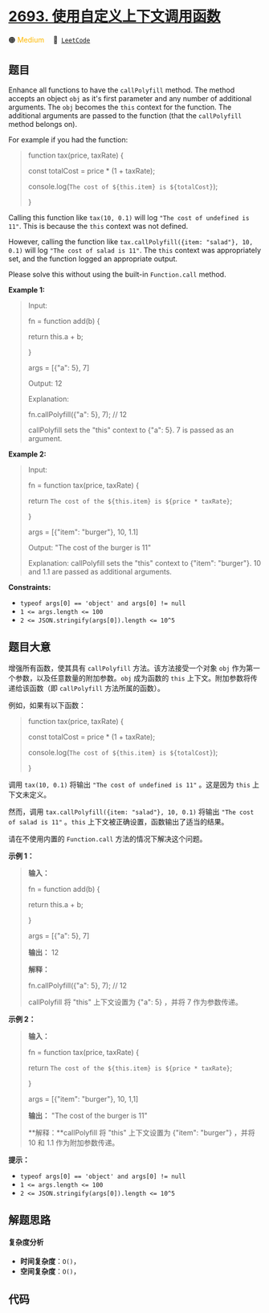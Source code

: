 # [2693. 使用自定义上下文调用函数](https://leetcode.com/problems/call-function-with-custom-context)

🟠 <font color=#ffb800>Medium</font>&emsp; 🔗&ensp;[`LeetCode`](https://leetcode.com/problems/call-function-with-custom-context)

## 题目

Enhance all functions to have the `callPolyfill` method. The method accepts an
object `obj` as it's first parameter and any number of additional arguments.
The `obj` becomes the `this` context for the function. The additional
arguments are passed to the function (that the `callPolyfill` method belongs
on).

For example if you had the function:

> 
> 
> 
> 
> 
> function tax(price, taxRate) {
> 
>   const totalCost = price * (1 + taxRate);
> 
>   console.log(`The cost of ${this.item} is ${totalCost}`);
> 
> }
> 
> 

Calling this function like `tax(10, 0.1)` will log `"The cost of undefined is
11"`. This is because the `this` context was not defined.

However, calling the function like `tax.callPolyfill({item: "salad"}, 10,
0.1)` will log `"The cost of salad is 11"`. The `this` context was
appropriately set, and the function logged an appropriate output.

Please solve this without using the built-in `Function.call` method.



**Example 1:**

> Input:
> 
> fn = function add(b) {
> 
>   return this.a + b;
> 
> }
> 
> args = [{"a": 5}, 7]
> 
> Output: 12
> 
> Explanation:
> 
> fn.callPolyfill({"a": 5}, 7); // 12
> 
> callPolyfill sets the "this" context to {"a": 5}. 7 is passed as an argument.

**Example 2:**

> Input: 
> 
> fn = function tax(price, taxRate) { 
> 
>  return `The cost of the ${this.item} is ${price * taxRate}`; 
> 
> }
> 
> args = [{"item": "burger"}, 10, 1.1]
> 
> Output: "The cost of the burger is 11"
> 
> Explanation: callPolyfill sets the "this" context to {"item": "burger"}. 10 and 1.1 are passed as additional arguments.

**Constraints:**

  * `typeof args[0] == 'object' and args[0] != null`
  * `1 <= args.length <= 100`
  * `2 <= JSON.stringify(args[0]).length <= 10^5`


## 题目大意

增强所有函数，使其具有 `callPolyfill` 方法。该方法接受一个对象 `obj` 作为第一个参数，以及任意数量的附加参数。`obj` 成为函数的
`this` 上下文。附加参数将传递给该函数（即 `callPolyfill` 方法所属的函数）。

例如，如果有以下函数：

> 
> 
> 
> 
> 
> function tax(price, taxRate) {
> 
>   const totalCost = price * (1 + taxRate);
> 
>   console.log(`The cost of ${this.item} is ${totalCost}`);
> 
> }
> 
> 

调用 `tax(10, 0.1)` 将输出 `"The cost of undefined is 11"` 。这是因为 `this` 上下文未定义。

然而，调用 `tax.callPolyfill({item: "salad"}, 10, 0.1)` 将输出 `"The cost of salad is
11"` 。`this` 上下文被正确设置，函数输出了适当的结果。

请在不使用内置的 `Function.call` 方法的情况下解决这个问题。



**示例 1：**

> 
> 
> 
> 
> 
> **输入：**
> 
> fn = function add(b) {
> 
>   return this.a + b;
> 
> }
> 
> args = [{"a": 5}, 7]
> 
> **输出：** 12
> 
> **解释：**
> 
> fn.callPolyfill({"a": 5}, 7); // 12
> 
> callPolyfill 将 "this" 上下文设置为 {"a": 5} ，并将 7 作为参数传递。
> 
> 

**示例 2：**

> 
> 
> 
> 
> 
> **输入：**
> 
> fn = function tax(price, taxRate) { 
> 
>  return `The cost of the ${this.item} is ${price * taxRate}`; 
> 
> }
> 
> args = [{"item": "burger"}, 10, 1,1]
> 
> **输出：** "The cost of the burger is 11"
> 
> **解释：**callPolyfill 将 "this" 上下文设置为 {"item": "burger"} ，并将 10 和 1.1 作为附加参数传递。
> 
> 



**提示：**

  * `typeof args[0] == 'object' and args[0] != null`
  * `1 <= args.length <= 100`
  * `2 <= JSON.stringify(args[0]).length <= 10^5`


## 解题思路

#### 复杂度分析

- **时间复杂度**：`O()`，
- **空间复杂度**：`O()`，

## 代码

```javascript

```